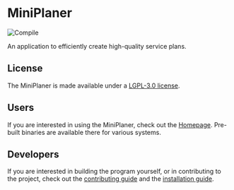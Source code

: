 # MiniPlaner

![Compile](https://github.com/yannikschaelte/MiniPlaner/workflows/Compile/badge.svg)

An application to efficiently create high-quality service plans.

## License

The MiniPlaner is made available under a [LGPL-3.0 license](LICENSE).

## Users

If you are interested in using the MiniPlaner, check out the 
[Homepage](https://yannikschaelte.github.io/MiniPlaner). 
Pre-built binaries are available there for various systems.

## Developers

If you are interested in building the program yourself, or in 
contributing to the project, check out the [contributing guide](CONTRIBUTING.md)
and the [installation guide](INSTALL.md).

